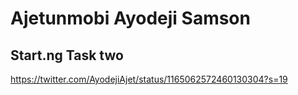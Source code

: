 # Ajetunmobi Ayodeji Samson

## Start.ng Task two

https://twitter.com/AyodejiAjet/status/1165062572460130304?s=19 